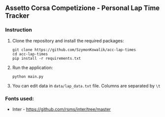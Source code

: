 ## Assetto Corsa Competizione - Personal Lap Time Tracker
### Instruction

1.  Clone the repository and install the required packages:

    ```
    git clone https://github.com/SzymonKowalik/acc-lap-times
    cd acc-lap-times
    pip install -r requirements.txt
    ```

2.  Run the application:

     `python main.py`

3. You can edit data in `data/lap_data.txt` file. Columns are separated by `\t`

### Fonts used:
* Inter - https://github.com/rsms/inter/tree/master
